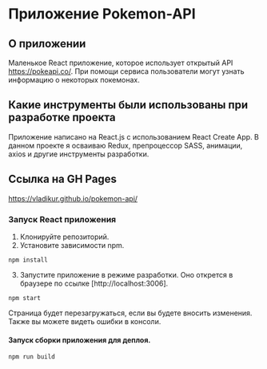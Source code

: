 # Приложение Pokemon-API

## О приложении
Маленькое React приложение, которое использует открытый API https://pokeapi.co/. При помощи сервиса пользователи могут узнать информацию о некоторых покемонах.

## Какие инструменты были использованы при разработке проекта
Приложение написано на React.js с использованием React Create App. В данном проекте я осваиваю Redux, препроцессор SASS, анимации, axios и другие инструменты разработки.

## Ссылка на GH Pages
https://vladikur.github.io/pokemon-api/

### Запуск React приложения 
1. Клонируйте репозиторий.
2. Установите зависимости npm.
```
npm install
```
3. Запустите приложение в режиме разработки. Оно открется в браузере по ссылке [http://localhost:3006].
```
npm start
```
Страница будет перезагружаться, если вы будете вносить изменения. Также вы можете видеть ошибки в консоли.
#### Запуск сборки приложения для деплоя.
```
npm run build
```
